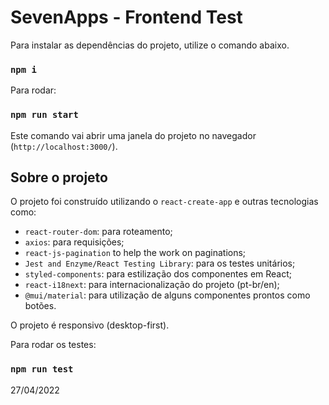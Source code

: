 # SevenApps - Frontend Test

Para instalar as dependências do projeto, utilize o comando abaixo.
### `npm i`

Para rodar:
### `npm run start`
Este comando vai abrir uma janela do projeto no navegador (`http://localhost:3000/`).

## Sobre o projeto

O projeto foi construído utilizando o `react-create-app` e outras tecnologias como:

-  `react-router-dom`: para roteamento;
-  `axios`: para requisições;
-  `react-js-pagination` to help the work on paginations;
-  `Jest and Enzyme/React Testing Library`: para os testes unitários;
-  `styled-components`: para estilização dos componentes em React;
-  `react-i18next`: para internacionalização do projeto (pt-br/en);
-  `@mui/material`: para utilização de alguns componentes prontos como botões.

O projeto é responsivo (desktop-first).

Para rodar os testes:
### `npm run test`

27/04/2022
